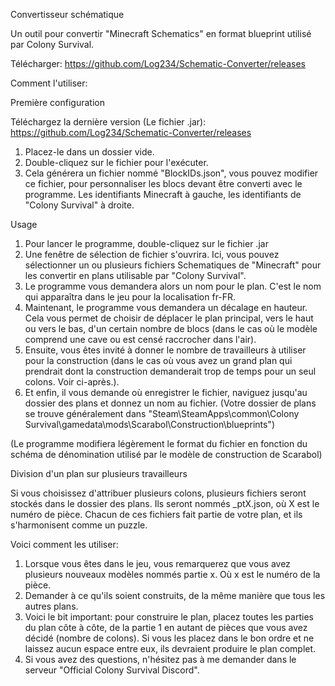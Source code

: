 Convertisseur schématique

Un outil pour convertir "Minecraft Schematics" en format blueprint utilisé par Colony Survival.

Télécharger: https://github.com/Log234/Schematic-Converter/releases

Comment l'utiliser:


Première configuration

Téléchargez la dernière version (Le fichier .jar): https://github.com/Log234/Schematic-Converter/releases

1. Placez-le dans un dossier vide.
2. Double-cliquez sur le fichier pour l'exécuter.
3. Cela générera un fichier nommé "BlockIDs.json", vous pouvez modifier ce fichier, pour personnaliser les blocs devant être converti avec le programme. Les identifiants Minecraft à gauche, les identifiants de "Colony Survival" à droite.


Usage

1. Pour lancer le programme, double-cliquez sur le fichier .jar
2. Une fenêtre de sélection de fichier s'ouvrira. Ici, vous pouvez sélectionner un ou plusieurs fichiers Schematiques de "Minecraft" pour les convertir en plans utilisable par "Colony Survival".
3. Le programme vous demandera alors un nom pour le plan. C'est le nom qui apparaîtra dans le jeu pour la localisation fr-FR.
4. Maintenant, le programme vous demandera un décalage en hauteur. Cela vous permet de choisir de déplacer le plan principal, vers le haut ou vers le bas, d'un certain nombre de blocs (dans le cas où le modèle comprend une cave ou est censé raccrocher dans l'air).
5. Ensuite, vous êtes invité à donner le nombre de travailleurs à utiliser pour la construction (dans le cas où vous avez un grand plan qui prendrait dont la construction demanderait trop de temps pour un seul colons. Voir ci-après.).
6. Et enfin, il vous demande où enregistrer le fichier, naviguez jusqu'au dossier des plans et donnez un nom au fichier. (Votre dossier de plans se trouve généralement dans "Steam\SteamApps\common\Colony Survival\gamedata\mods\Scarabol\Construction\blueprints")

(Le programme modifiera légèrement le format du fichier en fonction du schéma de dénomination utilisé par le modèle de construction de Scarabol)


Division d'un plan sur plusieurs travailleurs

Si vous choisissez d'attribuer plusieurs colons, plusieurs fichiers seront stockés dans le dossier des plans. Ils seront nommés _ptX.json, où X est le numéro de pièce. Chacun de ces fichiers fait partie de votre plan, et ils s'harmonisent comme un puzzle.

Voici comment les utiliser:

1. Lorsque vous êtes dans le jeu, vous remarquerez que vous avez plusieurs nouveaux modèles nommés partie x. Où x est le numéro de la pièce.
2. Demander à ce qu'ils soient construits, de la même manière que tous les autres plans.
3. Voici le bit important: pour construire le plan, placez toutes les parties du plan côte à côte, de la partie 1 en autant de pièces que vous avez décidé (nombre de colons). Si vous les placez dans le bon ordre et ne laissez aucun espace entre eux, ils devraient produire le plan complet.
4. Si vous avez des questions, n'hésitez pas à me demander dans le serveur "Official Colony Survival Discord".